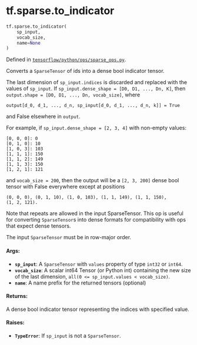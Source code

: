 <div itemscope itemtype="http://developers.google.com/ReferenceObject">
<meta itemprop="name" content="tf.sparse.to_indicator" />
<meta itemprop="path" content="Stable" />
</div>

# tf.sparse.to_indicator

``` python
tf.sparse.to_indicator(
    sp_input,
    vocab_size,
    name=None
)
```



Defined in [`tensorflow/python/ops/sparse_ops.py`](/code/stable/tensorflow/python/ops/sparse_ops.py).

Converts a `SparseTensor` of ids into a dense bool indicator tensor.

The last dimension of `sp_input.indices` is discarded and replaced with
the values of `sp_input`.  If `sp_input.dense_shape = [D0, D1, ..., Dn, K]`,
then `output.shape = [D0, D1, ..., Dn, vocab_size]`, where

    output[d_0, d_1, ..., d_n, sp_input[d_0, d_1, ..., d_n, k]] = True

and False elsewhere in `output`.

For example, if `sp_input.dense_shape = [2, 3, 4]` with non-empty values:

    [0, 0, 0]: 0
    [0, 1, 0]: 10
    [1, 0, 3]: 103
    [1, 1, 1]: 150
    [1, 1, 2]: 149
    [1, 1, 3]: 150
    [1, 2, 1]: 121

and `vocab_size = 200`, then the output will be a `[2, 3, 200]` dense bool
tensor with False everywhere except at positions

    (0, 0, 0), (0, 1, 10), (1, 0, 103), (1, 1, 149), (1, 1, 150),
    (1, 2, 121).

Note that repeats are allowed in the input SparseTensor.
This op is useful for converting `SparseTensor`s into dense formats for
compatibility with ops that expect dense tensors.

The input `SparseTensor` must be in row-major order.

#### Args:

* <b>`sp_input`</b>: A `SparseTensor` with `values` property of type `int32` or
    `int64`.
* <b>`vocab_size`</b>: A scalar int64 Tensor (or Python int) containing the new size
    of the last dimension, `all(0 <= sp_input.values < vocab_size)`.
* <b>`name`</b>: A name prefix for the returned tensors (optional)


#### Returns:

A dense bool indicator tensor representing the indices with specified value.


#### Raises:

* <b>`TypeError`</b>: If `sp_input` is not a `SparseTensor`.